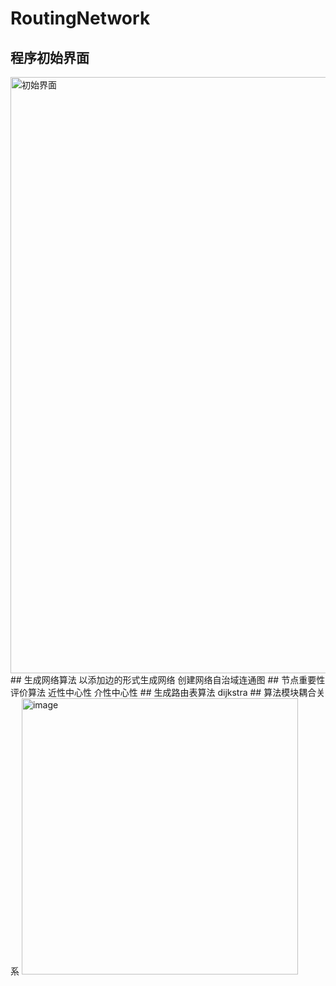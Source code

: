 # RoutingNetwork
## 程序初始界面
<img width="954" alt="初始界面" src="https://user-images.githubusercontent.com/79080003/150135799-9ee2d4a6-473a-4699-942f-d90eb40f55e2.png">
## 生成网络算法
以添加边的形式生成网络  
创建网络自治域连通图
## 节点重要性评价算法
近性中心性
介性中心性
## 生成路由表算法
dijkstra
## 算法模块耦合关系
<img width="442" alt="image" src="https://user-images.githubusercontent.com/79080003/150136009-9b12d023-5818-49ad-9827-a57e33132975.png">
